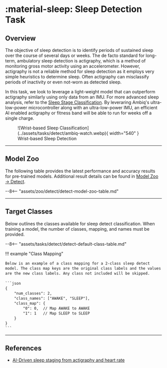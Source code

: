 # :material-sleep: Sleep Detection Task

## <span class="sk-h2-span">Overview</span>

The objective of sleep detection is to identify periods of sustained sleep over the course of several days or weeks. The de facto standard for long-term, ambulatory sleep detection is actigraphy, which is a method of monitoring gross motor activity using an accelerometer. However, actigraphy is not a reliable method for sleep detection as it employs very simple heuristics to determine sleep. Often actigraphy can misclassify periods of inactivity or even not-worn as detected sleep.

<!-- <div class="sk-plotly-graph-div">
--8<-- "assets/sleep-detect-demo.html"
</div> -->

In this task, we look to leverage a light-weight model that can outperform actigraphy similarly using only data from an IMU. For more advanced sleep analysis, refer to the [Sleep Stage Classification](./stage.md). By leveraring Ambiq's ultra-low-power microcontroller along with an ultra-low-power IMU, an efficient AI enabled actigraphy or fitness band will be able to run for weeks off a single charge.

<figure markdown>
  ![Wrist-based Sleep Classification](../assets/tasks/detect/ambiq-watch.webp){ width="540" }
  <figcaption>Wrist-based Sleep Detection</figcaption>
</figure>

---

## <span class="sk-h2-span">Model Zoo</span>

The following table provides the latest performance and accuracy results for pre-trained models. Additional result details can be found in [Model Zoo → Detect](../zoo/detect.md).


--8<-- "assets/zoo/detect/detect-model-zoo-table.md"

---

## <span class="sk-h2-span">Target Classes</span>

Below outlines the classes available for sleep detect classification. When training a model, the number of classes, mapping, and names must be provided.

--8<-- "assets/tasks/detect/detect-default-class-table.md"

!!! example "Class Mapping"

    Below is an example of a class mapping for a 2-class sleep detect model. The class map keys are the original class labels and the values are the new class labels. Any class not included will be skipped.

    ```json
    {
        "num_classes": 2,
        "class_names": ["AWAKE", "SLEEP"],
        "class_map": {
            "0": 0,  // Map AWAKE to AWAKE
            "1": 1   // Map SLEEP to SLEEP
        }
    }
    ```

---

## <span class="sk-h2-span">References</span>

* [AI-Driven sleep staging from actigraphy and heart rate](https://doi.org/10.1371/journal.pone.0285703)
